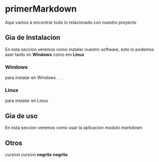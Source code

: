 # primerMarkdown
Aqui vamos a encontrar todo lo relacionado con nuestro proyecto

## Gia de Instalacion
En esta seccion veremos como instalar nuestro software, esto lo podemos aser tanto en **Windows** como em **Linux**

### Windows
para instalar en Windows . . .

### Linux
para instalar en Linux

## Gia de uso
En esta seccion veremos como usar la aplicacion _modulo markdown_

## Otros
*cursiva*
_cursiva_
**negrita**
__negrita__
